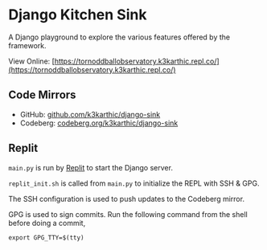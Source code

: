 # Django Kitchen Sink

A Django playground to explore the various features offered by the framework.

View Online: [https://tornoddballobservatory.k3karthic.repl.co/](https://tornoddballobservatory.k3karthic.repl.co/)

## Code Mirrors

* GitHub: [github.com/k3karthic/django-sink](https://github.com/k3karthic/django-sink)
* Codeberg: [codeberg.org/k3karthic/django-sink](https://codeberg.org/k3karthic/django-sink)

## Replit

`main.py` is run by [Replit](https://replit.com/) to start the Django server.

`replit_init.sh` is called from `main.py` to initialize the REPL with SSH & GPG.

The SSH configuration is used to push updates to the Codeberg mirror.

GPG is used to sign commits. Run the following command from the shell before doing a commit,
```
export GPG_TTY=$(tty)
```